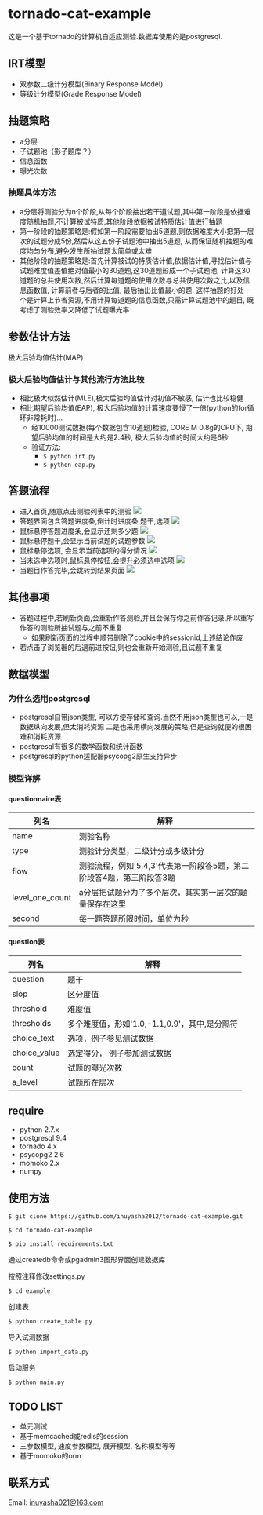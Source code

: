 # tornado-cat-example
这是一个基于tornado的计算机自适应测验.数据库使用的是postgresql.

## IRT模型
* 双参数二级计分模型(Binary Response Model)
* 等级计分模型(Grade Response Model)

## 抽题策略
* a分层
* 子试题池（影子题库？）
* 信息函数
* 曝光次数

### 抽题具体方法

* a分层将测验分为n个阶段,从每个阶段抽出若干道试题,其中第一阶段是依据难度随机抽题,不计算被试特质,其他阶段依据被试特质估计值进行抽题
* 第一阶段的抽题策略是:假如第一阶段需要抽出5道题,则依据难度大小把第一层次的试题分成5份,然后从这五份子试题池中抽出5道题,
从而保证随机抽题的难度均匀分布,避免发生所抽试题太简单或太难
* 其他阶段的抽题策略是:首先计算被试的特质估计值,依据估计值,寻找估计值与试题难度值差值绝对值最小的30道题,这30道题形成一个子试题池,
计算这30道题的总共使用次数,然后计算每道题的使用次数与总共使用次数之比,以及信息函数值, 计算前者与后者的比值, 最后抽出比值最小的题.
这样抽题的好处一个是计算上节省资源,不用计算每道题的信息函数,只需计算试题池中的题目, 既考虑了测验效率又降低了试题曝光率

## 参数估计方法
极大后验均值估计(MAP)

### 极大后验均值估计与其他流行方法比较
* 相比极大似然估计(MLE),极大后验均值估计对初值不敏感, 估计也比较稳健
* 相比期望后验均值(EAP), 极大后验均值的计算速度要慢了一倍(python的for循环非常耗时)...
  * 经10000测试数据(每个数据包含10道题)检验, CORE M 0.8g的CPU下, 期望后验均值的时间是大约是2.4秒, 极大后验均值的时间大约是6秒
  * 验证方法:
    * ```$ python irt.py```
    * ```$ python eap.py```

## 答题流程
* 进入首页,随意点击测验列表中的测验
![](https://github.com/inuyasha2012/MyImage/blob/master/image/list.png)
* 答题界面包含答题进度条,倒计时进度条,题干,选项
![](https://github.com/inuyasha2012/MyImage/blob/master/image/time.png)
* 鼠标悬停答题进度条,会显示还剩多少题
![](https://github.com/inuyasha2012/MyImage/blob/master/image/remain.png)
* 鼠标悬停题干,会显示当前试题的试题参数
![](https://github.com/inuyasha2012/MyImage/blob/master/image/para.png)
* 鼠标悬停选项, 会显示当前选项的得分情况
![](https://github.com/inuyasha2012/MyImage/blob/master/image/choice.png)
* 当未选中选项时,鼠标悬停按钮,会提升必须选中选项
![](https://github.com/inuyasha2012/MyImage/blob/master/image/button.png)
* 当题目作答完毕,会跳转到结果页面
![](https://github.com/inuyasha2012/MyImage/blob/master/image/result.png)

## 其他事项
* 答题过程中,若刷新页面,会重新作答测验,并且会保存你之前作答记录,所以重写作答的测验所抽试题与之前不重复
  * 如果刷新页面的过程中顺带删除了cookie中的sessionid,上述结论作废
* 若点击了浏览器的后退前进按钮,则也会重新开始测验,且试题不重复

## 数据模型

### 为什么选用postgresql
* postgresql自带json类型, 可以方便存储和查询.当然不用json类型也可以,一是数据纵向发展,但太消耗资源
二是也采用横向发展的策略,但是查询就便的很困难和消耗资源
* postgresql有很多的数学函数和统计函数
* postgresql的python适配器psycopg2原生支持异步

### 模型详解
#### questionnaire表
列名  | 解释
------------- | -------------
name  | 测验名称
type  | 测验计分类型，二级计分或多级计分
flow  | 测验流程，例如'5,4,3'代表第一阶段答5题，第二阶段答4题，第三阶段答3题
level_one_count | a分层把试题分为了多个层次，其实第一层次的题量保存在这里
second | 每一题答题所限时间，单位为秒

#### question表
列名  | 解释
------------- | -------------
question  | 题干
slop | 区分度值
threshold | 难度值
thresholds | 多个难度值，形如'1.0,-1.1,0.9'，其中,是分隔符
choice_text | 选项，例子参见测试数据
choice_value | 选定得分， 例子参加测试数据
count | 试题的曝光次数
a_level | 试题所在层次

## require
* python 2.7.x
* postgresql 9.4
* tornado 4.x
* psycopg2 2.6
* momoko 2.x
* numpy


## 使用方法
```
$ git clone https://github.com/inuyasha2012/tornado-cat-example.git

$ cd tornado-cat-example

$ pip install requirements.txt
```

通过createdb命令或pgadmin3图形界面创建数据库

按照注释修改settings.py

```
$ cd example
```

创建表

```
$ python create_table.py
```
导入试测数据

```
$ python import_data.py
```

启动服务

```
$ python main.py
```

## TODO LIST
* 单元测试
* 基于memcached或redis的session
* 三参数模型, 速度参数模型, 展开模型, 名称模型等等
* 基于momoko的orm

## 联系方式
Email: inuyasha021@163.com
